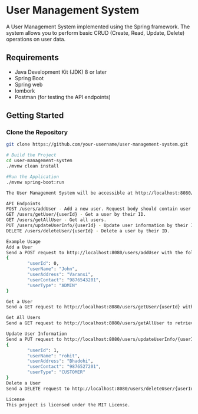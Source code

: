 # User Management System

A User Management System implemented using the Spring framework. The system allows you to perform basic CRUD (Create, Read, Update, Delete) operations on user data.

## Requirements

- Java Development Kit (JDK) 8 or later
- Spring Boot
- Spring web 
- lombork
- Postman (for testing the API endpoints)

## Getting Started

### Clone the Repository

```bash
git clone https://github.com/your-username/user-management-system.git

# Build the Project
cd user-management-system
./mvnw clean install

#Run the Application
./mvnw spring-boot:run

The User Management System will be accessible at http://localhost:8080/users.

API Endpoints
POST /users/addUser - Add a new user. Request body should contain user details.
GET /users/getUser/{userId} - Get a user by their ID.
GET /users/getAllUser - Get all users.
PUT /users/updateUserInfo/{userId} - Update user information by their ID. Request body should contain updated user details.
DELETE /users/deleteUser/{userId} - Delete a user by their ID.

Example Usage
Add a User
Send a POST request to http://localhost:8080/users/addUser with the following JSON payload:
{
        "userId": 0,
        "userName": "John",
        "userAddress": "Varansi",
        "userContact": "9876543201",
        "userType": "ADMIN"
}

Get a User
Send a GET request to http://localhost:8080/users/getUser/{userId} with the user ID you want to retrieve.

Get All Users
Send a GET request to http://localhost:8080/users/getAllUser to retrieve all users.

Update User Information
Send a PUT request to http://localhost:8080/users/updateUserInfo/{userId} with the following JSON payload:
{
        "userId": 1,
        "userName": "rohit",
        "userAddress": "Bhadohi",
        "userContact": "9876527201",
        "userType": "CUSTOMER"
}
Delete a User
Send a DELETE request to http://localhost:8080/users/deleteUser/{userId} with the user ID you want to delete.

License
This project is licensed under the MIT License.
